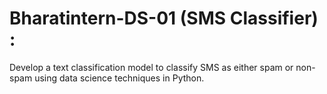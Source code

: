 # Bharatintern-DS-01 (SMS Classifier) :
Develop a text classification model to
classify SMS as either spam or non-spam
using data science techniques in Python.
